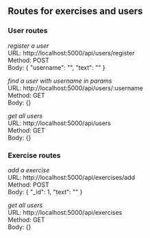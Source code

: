 ## **Routes for exercises and users**
### **User routes**
*register a user*  
URL: http://localhost:5000/api/users/register  
Method: POST  
Body: { "username": "", "text": "" }  

*find a user with username in params*  
URL: http://localhost:5000/api/users/:username  
Method: GET  
Body: {}  

*get all users*  
URL: http://localhost:5000/api/users  
Method: GET  
Body: {}

### **Exercise routes**
*add a exercise*  
URL: http://localhost:5000/api/exercises/add  
Method: POST  
Body: { "_id": 1, "text": "" }

*get all users*  
URL: http://localhost:5000/api/exercises  
Method: GET  
Body: {}